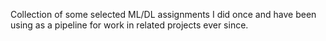Collection of some selected ML/DL assignments I did once and have been using as a pipeline for work in related projects ever since.

